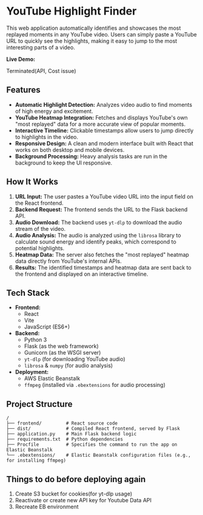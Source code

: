 # YouTube Highlight Finder

This web application automatically identifies and showcases the most replayed moments in any YouTube video. Users can simply paste a YouTube URL to quickly see the highlights, making it easy to jump to the most interesting parts of a video.

**Live Demo:** 

Terminated(API, Cost issue)

## Features

- **Automatic Highlight Detection:** Analyzes video audio to find moments of high energy and excitement.
- **YouTube Heatmap Integration:** Fetches and displays YouTube's own "most replayed" data for a more accurate view of popular moments.
- **Interactive Timeline:** Clickable timestamps allow users to jump directly to highlights in the video.
- **Responsive Design:** A clean and modern interface built with React that works on both desktop and mobile devices.
- **Background Processing:** Heavy analysis tasks are run in the background to keep the UI responsive.

## How It Works

1.  **URL Input:** The user pastes a YouTube video URL into the input field on the React frontend.
2.  **Backend Request:** The frontend sends the URL to the Flask backend API.
3.  **Audio Download:** The backend uses `yt-dlp` to download the audio stream of the video.
4.  **Audio Analysis:** The audio is analyzed using the `librosa` library to calculate sound energy and identify peaks, which correspond to potential highlights.
5.  **Heatmap Data:** The server also fetches the "most replayed" heatmap data directly from YouTube's internal APIs.
6.  **Results:** The identified timestamps and heatmap data are sent back to the frontend and displayed on an interactive timeline.

## Tech Stack

-   **Frontend:**
    -   React
    -   Vite
    -   JavaScript (ES6+)
-   **Backend:**
    -   Python 3
    -   Flask (as the web framework)
    -   Gunicorn (as the WSGI server)
    -   `yt-dlp` (for downloading YouTube audio)
    -   `librosa` & `numpy` (for audio analysis)
-   **Deployment:**
    -   AWS Elastic Beanstalk
    -   `ffmpeg` (installed via `.ebextensions` for audio processing)

## Project Structure

```
/
├── frontend/         # React source code
├── dist/             # Compiled React frontend, served by Flask
├── application.py    # Main Flask backend logic
├── requirements.txt  # Python dependencies
├── Procfile          # Specifies the command to run the app on Elastic Beanstalk
└── .ebextensions/    # Elastic Beanstalk configuration files (e.g., for installing ffmpeg)
```

## Things to do before deploying again

1. Create S3 bucket for cookies(for yt-dlp usage)
2. Reactivate or create new API key for Youtube Data API
3. Recreate EB environment